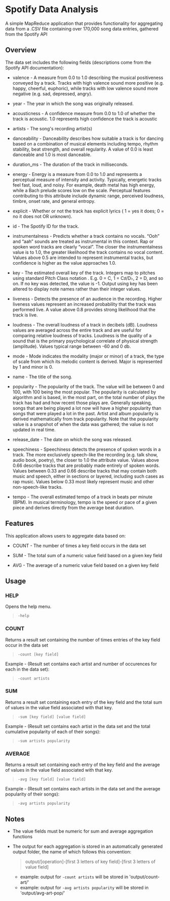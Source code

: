 # Spotify Data Analysis
A simple MapReduce application that provides functionality for aggregating data from a .CSV file containing over 170,000 song data entries, gathered from the Spotify API

## Overview
The data set includes the following fields (descriptions come from the Spotify API documentation):
* valence - A measure from 0.0 to 1.0 describing the musical positiveness conveyed by a track. Tracks with high valence sound more positive (e.g. happy, cheerful, euphoric), while tracks with low valence sound more negative (e.g. sad, depressed, angry).

* year - The year in which the song was originally released.

* acousticness - A confidence measure from 0.0 to 1.0 of whether the track is acoustic. 1.0 represents high confidence the track is acoustic

* artists - The song's recording artist(s)

* danceability - Danceability describes how suitable a track is for dancing based on a combination of musical elements including tempo, rhythm stability, beat strength, and overall regularity. A value of 0.0 is least danceable and 1.0 is most danceable.

* duration_ms - The duration of the track in milliseconds.

* energy - Energy is a measure from 0.0 to 1.0 and represents a perceptual measure of intensity and activity. Typically, energetic tracks feel fast, loud, and noisy. For example, death metal has high energy, while a Bach prelude scores low on the scale. Perceptual features contributing to this attribute include dynamic range, perceived loudness, timbre, onset rate, and general entropy.

* explicit - Whether or not the track has explicit lyrics ( 1 = yes it does; 0 = no it does not OR unknown).

* id - The Spotify ID for the track.

* instrumentalness - Predicts whether a track contains no vocals. “Ooh” and “aah” sounds are treated as instrumental in this context. Rap or spoken word tracks are clearly “vocal”. The closer the instrumentalness value is to 1.0, the greater likelihood the track contains no vocal content. Values above 0.5 are intended to represent instrumental tracks, but confidence is higher as the value approaches 1.0.

* key - The estimated overall key of the track. Integers map to pitches using standard Pitch Class notation . E.g. 0 = C, 1 = C♯/D♭, 2 = D, and so on. If no key was detected, the value is -1. Output using key has been altered to display note names rather than their integer values.

* liveness - Detects the presence of an audience in the recording. Higher liveness values represent an increased probability that the track was performed live. A value above 0.8 provides strong likelihood that the track is live.

* loudness - The overall loudness of a track in decibels (dB). Loudness values are averaged across the entire track and are useful for comparing relative loudness of tracks. Loudness is the quality of a sound that is the primary psychological correlate of physical strength (amplitude). Values typical range between -60 and 0 db.

* mode - Mode indicates the modality (major or minor) of a track, the type of scale from which its melodic content is derived. Major is represented by 1 and minor is 0.

* name - The title of the song.

* popularity - The popularity of the track. The value will be between 0 and 100, with 100 being the most popular. The popularity is calculated by algorithm and is based, in the most part, on the total number of plays the track has had and how recent those plays are. Generally speaking, songs that are being played a lot now will have a higher popularity than songs that were played a lot in the past. Artist and album popularity is derived mathematically from track popularity. Note that the popularity value is a snapshot of when the data was gathered; the value is not updated in real time.

* release_date - The date on which the song was released.

* speechiness - Speechiness detects the presence of spoken words in a track. The more exclusively speech-like the recording (e.g. talk show, audio book, poetry), the closer to 1.0 the attribute value. Values above 0.66 describe tracks that are probably made entirely of spoken words. Values between 0.33 and 0.66 describe tracks that may contain both music and speech, either in sections or layered, including such cases as rap music. Values below 0.33 most likely represent music and other non-speech-like tracks.

* tempo - The overall estimated tempo of a track in beats per minute (BPM). In musical terminology, tempo is the speed or pace of a given piece and derives directly from the average beat duration.

## Features
This application allows users to aggregate data based on:
* COUNT - The number of times a key field occurs in the data set

* SUM - The total sum of a numeric value field based on a given key field

* AVG - The average of a numeric value field based on a given key field

## Usage
### HELP
Opens the help menu.
> `-help`

### COUNT
Returns a result set containing the number of times entries of the key field occur in the data set
> `-count [key field]`

Example - (Result set contains each artist and number of occurences for each in the data set):
> `-count artists`

### SUM
Returns a result set containing each entry of the key field and the total sum of values in the value field associated with that key.
> `-sum [key field] [value field]`

Example - (Result set contains each artist in the data set and the total cumulative popularity of each of their songs):
> `-sum artists popularity`

### AVERAGE
Returns a result set containing each entry of the key field and the average of values in the value field associated with that key.
> `-avg [key field] [value field]`

Example - (Result set contains each artists in the data set and the average popularity of their songs):
> `-avg artists popularity`

## Notes
* The value fields must be numeric for sum and average aggregation functions
* The output for each aggregation is stored in an automatically generated output folder, the name of which follows this convention:
  > output/[operation]-[first 3 letters of key field]-[first 3 letters of value field]
  
  * example: output for `-count artists` will be stored in 'output/count-art/'
  * example: output for `-avg artists popularity` will be stored in 'output/avg-art-pop/'
